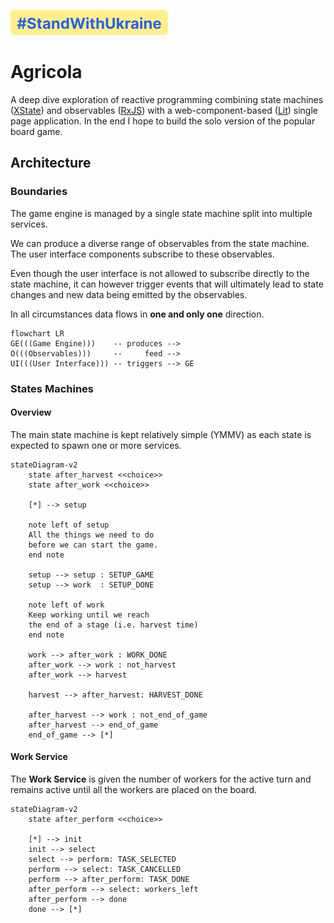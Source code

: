 [![Stand With Ukraine](https://raw.githubusercontent.com/vshymanskyy/StandWithUkraine/main/badges/StandWithUkraine.svg)](https://stand-with-ukraine.pp.ua)

# Agricola

A deep dive exploration of reactive programming combining state machines ([XState][]) and observables ([RxJS][]) with a web-component-based ([Lit][]) single page application. In the end I hope to build the solo version of the popular board game.

## Architecture

### Boundaries

The game engine is managed by a single state machine split into multiple services.

We can produce a diverse range of observables from the state machine. The user interface components subscribe to these observables.

Even though the user interface is not allowed to subscribe directly to the state machine, it can however trigger events that will ultimately lead to state changes and new data being emitted by the observables.

In all circumstances data flows in **one and only one** direction.

```mermaid
flowchart LR
GE(((Game Engine)))    -- produces -->
O(((Observables)))     --     feed -->
UI(((User Interface))) -- triggers --> GE
```

### States Machines

#### Overview

The main state machine is kept relatively simple (YMMV) as each state is expected to spawn one or more services.

```mermaid
stateDiagram-v2
    state after_harvest <<choice>>
    state after_work <<choice>>

    [*] --> setup

    note left of setup
    All the things we need to do
    before we can start the game.
    end note

    setup --> setup : SETUP_GAME
    setup --> work  : SETUP_DONE

    note left of work
    Keep working until we reach
    the end of a stage (i.e. harvest time)
    end note

    work --> after_work : WORK_DONE
    after_work --> work : not_harvest
    after_work --> harvest

    harvest --> after_harvest: HARVEST_DONE

    after_harvest --> work : not_end_of_game
    after_harvest --> end_of_game
    end_of_game --> [*]
```

#### Work Service

The **Work Service** is given the number of workers for the active turn and remains active until all the workers are placed on the board.

```mermaid
stateDiagram-v2
    state after_perform <<choice>>

    [*] --> init
    init --> select
    select --> perform: TASK_SELECTED
    perform --> select: TASK_CANCELLED
    perform --> after_perform: TASK_DONE
    after_perform --> select: workers_left
    after_perform --> done
    done --> [*]
```

[XState]: https://xstate.js.org/
[RxJS]: https://rxjs.dev/
[Lit]: https://lit.dev/